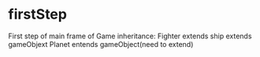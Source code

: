 # firstStep
<p>First step of main frame of Game
inheritance:
Fighter extends ship extends gameObjext
Planet entends gameObject(need to extend)</p>
